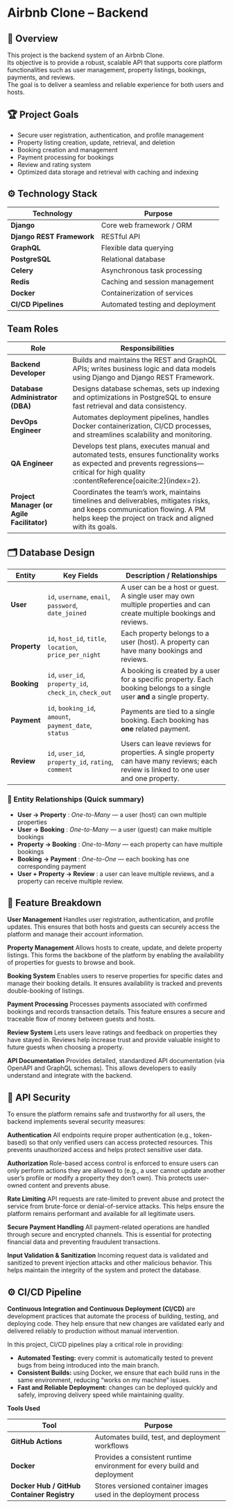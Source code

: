 # Airbnb Clone – Backend

## 🚀 Overview

This project is the backend system of an Airbnb Clone.  
Its objective is to provide a robust, scalable API that supports core platform functionalities such as user management, property listings, bookings, payments, and reviews.  
The goal is to deliver a seamless and reliable experience for both users and hosts.

## 🏆 Project Goals

- Secure user registration, authentication, and profile management  
- Property listing creation, update, retrieval, and deletion  
- Booking creation and management  
- Payment processing for bookings  
- Review and rating system  
- Optimized data storage and retrieval with caching and indexing  

## ⚙️ Technology Stack

| Technology | Purpose |
|-----------|---------------------------------------------|
| **Django** | Core web framework / ORM |
| **Django REST Framework** | RESTful API |
| **GraphQL** | Flexible data querying |
| **PostgreSQL** | Relational database |
| **Celery** | Asynchronous task processing |
| **Redis** | Caching and session management |
| **Docker** | Containerization of services |
| **CI/CD Pipelines** | Automated testing and deployment |

##  Team Roles

| Role | Responsibilities |
|------|------------------|
| **Backend Developer** | Builds and maintains the REST and GraphQL APIs; writes business logic and data models using Django and Django REST Framework. |
| **Database Administrator (DBA)** | Designs database schemas, sets up indexing and optimizations in PostgreSQL to ensure fast retrieval and data consistency. |
| **DevOps Engineer** | Automates deployment pipelines, handles Docker containerization, CI/CD processes, and streamlines scalability and monitoring. |
| **QA Engineer** | Develops test plans, executes manual and automated tests, ensures functionality works as expected and prevents regressions—critical for high quality :contentReference[oaicite:2]{index=2}. |
| **Project Manager (or Agile Facilitator)** | Coordinates the team’s work, maintains timelines and deliverables, mitigates risks, and keeps communication flowing. A PM helps keep the project on track and aligned with its goals.

## 🗂️ Database Design

| Entity | Key Fields | Description / Relationships |
|-------|-------------------------------|-------------------------------------------|
| **User** | `id`, `username`, `email`, `password`, `date_joined` | A user can be a host or guest. A single user may own multiple properties and can create multiple bookings and reviews. |
| **Property** | `id`, `host_id`, `title`, `location`, `price_per_night` | Each property belongs to a user (host). A property can have many bookings and reviews. |
| **Booking** | `id`, `user_id`, `property_id`, `check_in`, `check_out` | A booking is created by a user for a specific property. Each booking belongs to a single user **and** a single property. |
| **Payment** | `id`, `booking_id`, `amount`, `payment_date`, `status` | Payments are tied to a single booking. Each booking has **one** related payment. |
| **Review** | `id`, `user_id`, `property_id`, `rating`, `comment` | Users can leave reviews for properties. A single property can have many reviews; each review is linked to one user and one property. |

### 🔗 Entity Relationships (Quick summary)

- **User → Property** : *One-to-Many* — a user (host) can own multiple properties  
- **User → Booking** : *One-to-Many* — a user (guest) can make multiple bookings  
- **Property → Booking** : *One-to-Many* — each property can have multiple bookings  
- **Booking → Payment** : *One-to-One* — each booking has one corresponding payment  
- **User + Property → Review** : a user can leave multiple reviews, and a property can receive multiple review.

## 🔧 Feature Breakdown

**User Management**
Handles user registration, authentication, and profile updates. This ensures that both hosts and guests can securely access the platform and manage their account information.

**Property Management**
Allows hosts to create, update, and delete property listings. This forms the backbone of the platform by enabling the availability of properties for guests to browse and book.

**Booking System**
Enables users to reserve properties for specific dates and manage their booking details. It ensures availability is tracked and prevents double-booking of listings.

**Payment Processing**
Processes payments associated with confirmed bookings and records transaction details. This feature ensures a secure and traceable flow of money between guests and hosts.

**Review System**
Lets users leave ratings and feedback on properties they have stayed in. Reviews help increase trust and provide valuable insight to future guests when choosing a property.

**API Documentation**
Provides detailed, standardized API documentation (via OpenAPI and GraphQL schemas). This allows developers to easily understand and integrate with the backend.

## 🔐 API Security

To ensure the platform remains safe and trustworthy for all users, the backend implements several security measures:

**Authentication**
All endpoints require proper authentication (e.g., token-based) so that only verified users can access protected resources. This prevents unauthorized access and helps protect sensitive user data.

**Authorization**
Role-based access control is enforced to ensure users can only perform actions they are allowed to (e.g., a user cannot update another user’s profile or modify a property they don’t own). This protects user-owned content and prevents abuse.

**Rate Limiting**
API requests are rate-limited to prevent abuse and protect the service from brute-force or denial-of-service attacks. This helps ensure the platform remains performant and available for all legitimate users.

**Secure Payment Handling**
All payment-related operations are handled through secure and encrypted channels. This is essential for protecting financial data and preventing fraudulent transactions.

**Input Validation & Sanitization**
Incoming request data is validated and sanitized to prevent injection attacks and other malicious behavior. This helps maintain the integrity of the system and protect the database.

## ⚙️ CI/CD Pipeline

**Continuous Integration and Continuous Deployment (CI/CD)** are development practices that automate the process of building, testing, and deploying code.
They help ensure that new changes are validated early and delivered reliably to production without manual intervention.

In this project, CI/CD pipelines play a critical role in providing:

- **Automated Testing:** every commit is automatically tested to prevent bugs from being introduced into the main branch.
- **Consistent Builds:** using Docker, we ensure that each build runs in the same environment, reducing “works on my machine” issues.
- **Fast and Reliable Deployment:** changes can be deployed quickly and safely, improving delivery speed while maintaining quality.

**Tools Used**

| Tool | Purpose |
|------|------------------------------------------------------------|
| **GitHub Actions** | Automates build, test, and deployment workflows |
| **Docker** | Provides a consistent runtime environment for every build and deployment |
| **Docker Hub / GitHub Container Registry** | Stores versioned container images used in the deployment process |
